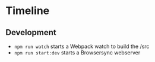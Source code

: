 # Timeline

## Development
- `npm run watch` starts a Webpack watch to build the /src
- `npm run start:dev` starts a Browsersync webserver